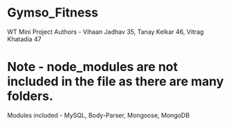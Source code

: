 # Gymso_Fitness
WT Mini Project
Authors - Vihaan Jadhav 35, Tanay Kelkar 46, Vitrag Khatadia 47 
# Note - node_modules are not included in the file as there are many folders. 
Modules included - MySQL, Body-Parser, Mongoose, MongoDB
